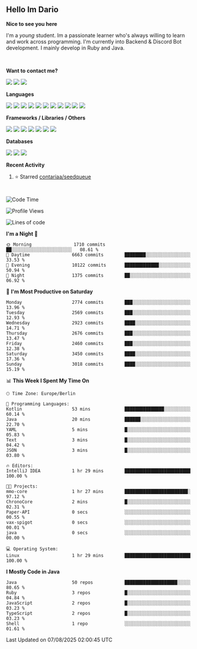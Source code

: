 <h2>Hello Im Dario</h2>

**Nice to see you here**

I'm a *young* student. Im a passionate learner who's always willing to learn and work across
programming. I'm currently into Backend & Discord Bot development. I mainly develop in Ruby and Java.

<br/>

**Want to contact me?**

<a href="https://github.com/knerio"><img src="https://img.shields.io/badge/-Github-blue?style=for-the-badge&logo=github&logoColor=white"/></a> <a href="https://discord.com/users/639416958923702292"><img src="https://img.shields.io/badge/-knerio-blue?style=for-the-badge&logo=discord&logoColor=white"/></a> <a href="https://twitch.tv/dopalos_"><img src="https://img.shields.io/badge/-twitch-blue?style=for-the-badge&logo=twitch&logoColor=white"/></a>

**Languages**

<img src="https://img.shields.io/badge/-Java-blue?style=for-the-badge&logo=java&logoColor=white"/> <img src="https://img.shields.io/badge/-Ruby-blue?style=for-the-badge&logo=Ruby&logoColor=white"/> <img src="https://img.shields.io/badge/-Git-blue?style=for-the-badge&logo=Git&logoColor=white"/> <img src="https://img.shields.io/badge/-HTML-blue?style=for-the-badge&logo=html5&logoColor=white"/> <img src="https://img.shields.io/badge/-CSS-blue?style=for-the-badge&logo=CSS3&logoColor=white"/> <img src="https://img.shields.io/badge/-Javascript-blue?style=for-the-badge&logo=javascript&logoColor=white"/> <img src="https://img.shields.io/badge/-Typescript-blue?style=for-the-badge&logo=TypeScript&logoColor=white"/> <img src="https://img.shields.io/badge/-Kotlin-blue?style=for-the-badge&logo=kotlin&logoColor=white"/> <img src="https://img.shields.io/badge/-SQL-blue?style=for-the-badge&logo=MYSQL&logoColor=white"/> <img src="https://img.shields.io/badge/-Markdown-blue?style=for-the-badge&logo=Markdown&logoColor=white"/> <img src="https://img.shields.io/badge/-JSON-blue?style=for-the-badge&logo=JSON&logoColor=white"/>
<br/>

 **Frameworks / Libraries / Others**

<img src="https://img.shields.io/badge/-Ruby_On_Rails-blue?style=for-the-badge&logo=ruby-on-rails&logoColor=white"/> <img src="https://img.shields.io/badge/-JDA-blue?style=for-the-badge&logo=JDA&logoColor=white"/> <img src="https://img.shields.io/badge/-Bootstrap-blue?style=for-the-badge&logo=Bootstrap&logoColor=white"/> <img src="https://img.shields.io/badge/-Node.JS-blue?style=for-the-badge&logo=node.js&logoColor=white"/> <img src="https://img.shields.io/badge/-React-blue?style=for-the-badge&logo=React&logoColor=white"/> <img src="https://img.shields.io/badge/-Express-blue?style=for-the-badge&logo=Express&logoColor=white"/> <img src="https://img.shields.io/badge/-Next.Js-blue?style=for-the-badge&logo=Next.Js&logoColor=white"/>

**Databases**

<img src="https://img.shields.io/badge/-MongoDB-blue?style=for-the-badge&logo=mongodb&logoColor=white"/> <img src="https://img.shields.io/badge/-MariaDB-blue?style=for-the-badge&logo=MariaDB&logoColor=white"/>
<img src="https://img.shields.io/badge/-PostgreSQL-blue?style=for-the-badge&logo=PostgreSQl&logoColor=white"/>

**Recent Activity**

<!--RECENT_ACTIVITY:start-->
1. ⭐ Starred [contariaa/seedqueue](https://github.com/contariaa/seedqueue)<br>
<!--RECENT_ACTIVITY:end-->
 
#

<!--START_SECTION:waka-->
![Code Time](http://img.shields.io/badge/Code%20Time-1%2C256%20hrs%203%20mins-blue)

![Profile Views](http://img.shields.io/badge/Profile%20Views-0-blue)

![Lines of code](https://img.shields.io/badge/From%20Hello%20World%20I%27ve%20Written-1.4%20million%20lines%20of%20code-blue)

**I'm a Night 🦉** 

```text
🌞 Morning                1710 commits        ██░░░░░░░░░░░░░░░░░░░░░░░   08.61 % 
🌆 Daytime                6663 commits        ████████░░░░░░░░░░░░░░░░░   33.53 % 
🌃 Evening                10122 commits       █████████████░░░░░░░░░░░░   50.94 % 
🌙 Night                  1375 commits        ██░░░░░░░░░░░░░░░░░░░░░░░   06.92 % 
```
📅 **I'm Most Productive on Saturday** 

```text
Monday                   2774 commits        ███░░░░░░░░░░░░░░░░░░░░░░   13.96 % 
Tuesday                  2569 commits        ███░░░░░░░░░░░░░░░░░░░░░░   12.93 % 
Wednesday                2923 commits        ████░░░░░░░░░░░░░░░░░░░░░   14.71 % 
Thursday                 2676 commits        ███░░░░░░░░░░░░░░░░░░░░░░   13.47 % 
Friday                   2460 commits        ███░░░░░░░░░░░░░░░░░░░░░░   12.38 % 
Saturday                 3450 commits        ████░░░░░░░░░░░░░░░░░░░░░   17.36 % 
Sunday                   3018 commits        ████░░░░░░░░░░░░░░░░░░░░░   15.19 % 
```


📊 **This Week I Spent My Time On** 

```text
🕑︎ Time Zone: Europe/Berlin

💬 Programming Languages: 
Kotlin                   53 mins             ███████████████░░░░░░░░░░   60.14 % 
Java                     20 mins             ██████░░░░░░░░░░░░░░░░░░░   22.70 % 
YAML                     5 mins              █░░░░░░░░░░░░░░░░░░░░░░░░   05.83 % 
Text                     3 mins              █░░░░░░░░░░░░░░░░░░░░░░░░   04.42 % 
JSON                     3 mins              █░░░░░░░░░░░░░░░░░░░░░░░░   03.80 % 

🔥 Editors: 
IntelliJ IDEA            1 hr 29 mins        █████████████████████████   100.00 % 

🐱‍💻 Projects: 
mmo-core                 1 hr 27 mins        ████████████████████████░   97.12 % 
ChronoCore               2 mins              █░░░░░░░░░░░░░░░░░░░░░░░░   02.31 % 
Paper-API                0 secs              ░░░░░░░░░░░░░░░░░░░░░░░░░   00.55 % 
vax-spigot               0 secs              ░░░░░░░░░░░░░░░░░░░░░░░░░   00.01 % 
java                     0 secs              ░░░░░░░░░░░░░░░░░░░░░░░░░   00.00 % 

💻 Operating System: 
Linux                    1 hr 29 mins        █████████████████████████   100.00 % 
```

**I Mostly Code in Java** 

```text
Java                     50 repos            ████████████████████░░░░░   80.65 % 
Ruby                     3 repos             █░░░░░░░░░░░░░░░░░░░░░░░░   04.84 % 
JavaScript               2 repos             █░░░░░░░░░░░░░░░░░░░░░░░░   03.23 % 
TypeScript               2 repos             █░░░░░░░░░░░░░░░░░░░░░░░░   03.23 % 
Shell                    1 repo              ░░░░░░░░░░░░░░░░░░░░░░░░░   01.61 % 
```




 Last Updated on 07/08/2025 02:00:45 UTC
<!--END_SECTION:waka-->


